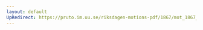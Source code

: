 ```yaml
---
layout: default
UpRedirect: https://pruto.im.uu.se/riksdagen-motions-pdf/1867/mot_1867__ak__55/mot_1867__ak__55-002.pdf
---
```

